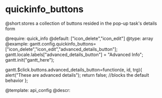 quickinfo_buttons
=============
@short:stores a collection of buttons resided in the pop-up task's details form
	
@require: quick_info
@default: ["icon_delete","icon_edit"]
@type: array
@example:
gantt.config.quickinfo_buttons=["icon_delete","icon_edit","advanced_details_button"]; 
gantt.locale.labels["advanced_details_button"] = "Advanced Info";
gantt.init("gantt_here");

gantt.$click.buttons.advanced_details_button=function(e, id, trg){
    alert("These are advanced details"); 
    return false; //blocks the default behavior
};

@template:	api_config
@descr:

